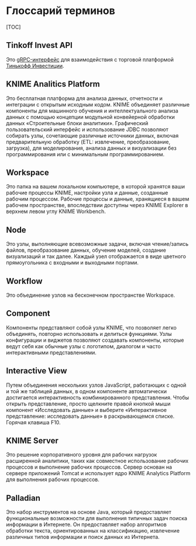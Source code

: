 # Глоссарий терминов

[TOC]



## Tinkoff Invest API

Это [gRPC-интерфейс](https://tinkoff.github.io/investAPI/grpc) для взаимодействия с торговой платформой [Тинькофф Инвестиции](https://www.tinkoff.ru/invest/).

## KNIME Analitics Platform

Это бесплатная платформа для анализа данных, отчетности и интеграции с открытым исходным кодом. KNIME объединяет различные компоненты для машинного обучения и интеллектуального анализа данных с помощью концепции модульной конвейерной обработки данных «Строительные блоки аналитики». Графический пользовательский интерфейс и использование JDBC позволяют собирать узлы, сочетающие различные источники данных, включая предварительную обработку (ETL: извлечение, преобразование, загрузка), для моделирования, анализа данных и визуализации без программирования или с минимальным программированием.

## Workspace

Это папка на вашем локальном компьютере, в которой хранятся ваши рабочие процессы KNIME, настройки узла и данные, созданные рабочим процессом. Рабочие процессы и данные, хранящиеся в вашем рабочем пространстве, впоследствии доступны через KNIME Explorer в верхнем левом углу KNIME Workbench.

## Node

Это узлы, выполняющие всевозможные задачи, включая чтение/запись файлов, преобразование данных, обучение моделей, создание визуализаций и так далее. Каждый узел отображается в виде цветного прямоугольника с входными и выходными портами.

## Workflow

Это объединение узлов на бесконечном пространстве Workspace.

## Component

Компоненты представляют собой узлы KNIME, что позволяет легко объединять, повторно использовать и делиться функциями. Узлы конфигурации и виджетов позволяют создавать компоненты, которые ведут себя как обычные узлы с логотипом, диалогом и часто интерактивными представлениями.

## Interactive View

Путем объединения нескольких узлов JavaScript, работающих с одной и той же таблицей данных, в одном компоненте автоматически достигается интерактивность комбинированного представления. Чтобы открыть представление, просто щелкните правой кнопкой мыши компонент «Исследовать данные» и выберите «Интерактивное представление: исследовать данные» в раскрывающемся списке. Горячая клавиша F10.

## KNIME Server

Это решение корпоративного уровня для рабочих нагрузок расширенной аналитики, таких как совместное использование рабочих процессов и выполнение рабочих процессов. Сервер основан на сервере приложений Tomcat и использует ядро KNIME Analytics Platform для выполнения рабочих процессов.

## Palladian

Это набор инструментов на основе Java, который предоставляет функциональные возможности для выполнения типичных задач поиска информации в Интернете. Он предоставляет набор алгоритмов обработки текста, ориентированных на классификацию, извлечение различных типов информации и поиск данных из Интернета.









